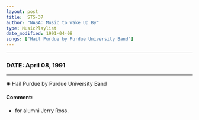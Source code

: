 ```yaml
---
layout: post
title:  STS-37
author: "NASA: Music to Wake Up By"
type: MusicPlaylist
date_modified: 1991-04-08
songs: ["Hail Purdue by Purdue University Band"]
---
```


----
### DATE: April 08, 1991
----
✺ Hail Purdue by Purdue University Band

#### Comment:
* for alumni Jerry Ross.



<br/>
<center>
	<a target="_blank"
	   href="https://twitter.com/intent/tweet?hashtags=Space,NASA,Playlist,NASAWakeupCalls,SpaceProgram&text={{ page.author}}, '{{ page.songs.first }}' {{ page.title }}, {{ page.date | date: '%B %d, %Y' }}. {{ site.url }}{{ page.url }}&via=nasawakeupcalls"><i class="fab fa-twitter" alt="Tweet this page" style="font-size: 1.3em;"></i></a>
	&nbsp; 	<i class="fas fa-user-astronaut" style="font-size: 1.5em;"></i> &nbsp;
    <a type="amzn" search="'Hail Purdue by Purdue University Band'" category="popular music">
    <i class="fab fa-amazon" style="font-size: 1.3em;"></i></a>
</center>

